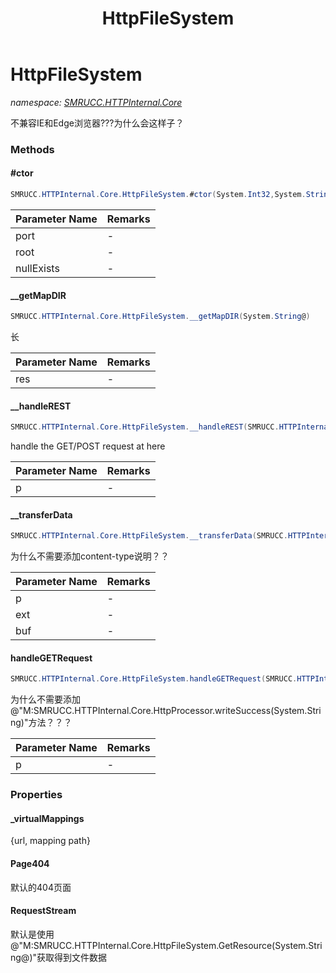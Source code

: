 ﻿---
title: HttpFileSystem
---

# HttpFileSystem
_namespace: [SMRUCC.HTTPInternal.Core](N-SMRUCC.HTTPInternal.Core.html)_

不兼容IE和Edge浏览器???为什么会这样子？



### Methods

#### #ctor
```csharp
SMRUCC.HTTPInternal.Core.HttpFileSystem.#ctor(System.Int32,System.String,System.Boolean,SMRUCC.HTTPInternal.Core.HttpFileSystem.IGetResource)
```


|Parameter Name|Remarks|
|--------------|-------|
|port|-|
|root|-|
|nullExists|-|


#### __getMapDIR
```csharp
SMRUCC.HTTPInternal.Core.HttpFileSystem.__getMapDIR(System.String@)
```
长

|Parameter Name|Remarks|
|--------------|-------|
|res|-|


#### __handleREST
```csharp
SMRUCC.HTTPInternal.Core.HttpFileSystem.__handleREST(SMRUCC.HTTPInternal.Core.HttpProcessor)
```
handle the GET/POST request at here

|Parameter Name|Remarks|
|--------------|-------|
|p|-|


#### __transferData
```csharp
SMRUCC.HTTPInternal.Core.HttpFileSystem.__transferData(SMRUCC.HTTPInternal.Core.HttpProcessor,System.String,System.Byte[])
```
为什么不需要添加content-type说明？？

|Parameter Name|Remarks|
|--------------|-------|
|p|-|
|ext|-|
|buf|-|


#### handleGETRequest
```csharp
SMRUCC.HTTPInternal.Core.HttpFileSystem.handleGETRequest(SMRUCC.HTTPInternal.Core.HttpProcessor)
```
为什么不需要添加@"M:SMRUCC.HTTPInternal.Core.HttpProcessor.writeSuccess(System.String)"方法？？？

|Parameter Name|Remarks|
|--------------|-------|
|p|-|



### Properties

#### _virtualMappings
{url, mapping path}
#### Page404
默认的404页面
#### RequestStream
默认是使用@"M:SMRUCC.HTTPInternal.Core.HttpFileSystem.GetResource(System.String@)"获取得到文件数据
